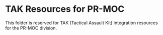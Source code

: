 # TAK Resources for PR-MOC

This folder is reserved for TAK (Tactical Assault Kit) integration resources for the PR-MOC division.
